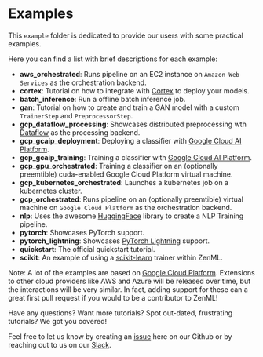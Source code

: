 # Examples

This `example` folder is dedicated to provide our users with some practical examples.

Here you can find a list with brief descriptions for each example:

* **aws\_orchestrated**: Runs pipeline on an EC2 instance on `Amazon Web Services` as the orchestration backend.
* **cortex**: Tutorial on how to integrate with [Cortex](https://cortex.dev) to deploy your models.
* **batch\_inference**: Run a offline batch inference job.
* **gan**: Tutorial on how to create and train a GAN model with a custom `TrainerStep` and `PreprocessorStep`.
* **gcp\_dataflow\_processing**: Showcases distributed preprocessing wth [Dataflow](https://cloud.google.com/dataflow) as the processing backend.
* **gcp\_gcaip\_deployment**: Deploying a classifier with [Google Cloud AI Platform](https://cloud.google.com/ai-platform).
* **gcp\_gcaip\_training**: Training a classifier with [Google Cloud AI Platform](https://cloud.google.com/ai-platform).
* **gcp\_gpu\_orchestrated**: Training a classifier on an \(optionally preemtible\) cuda-enabled Google Cloud Platform virtual machine.
* **gcp\_kubernetes\_orchestrated**: Launches a kubernetes job on a kubernetes cluster.
* **gcp\_orchestrated**: Runs pipeline on an \(optionally preemtible\) virtual machine on `Google Cloud Platform` as the orchestration backend.
* **nlp**: Uses the awesome [HuggingFace](https://huggingface.co/) library to create a NLP Training pipeline.
* **pytorch**: Showcases PyTorch support.
* **pytorch\_lightning**: Showcases [PyTorch Lightning](https://www.pytorchlightning.ai/) support.
* **quickstart**: The official quickstart tutorial.
* **scikit**: An example of using a [scikit-learn](https://scikit-learn.org/) trainer within ZenML.

Note: A lot of the examples are based on [Google Cloud Platform](https://cloud.google.com/). Extensions to other cloud providers like AWS and Azure will be released over time, but the interactions will be very similar. In fact, adding support for these can a great first pull request if you would to be a contributor to ZenML!

Have any questions? Want more tutorials? Spot out-dated, frustrating tutorials? We got you covered!

Feel free to let us know by creating an [issue](https://github.com/maiot-io/zenml/issues) here on our Github or by reaching out to us on our [Slack](https://zenml.io/slack-invite/).


